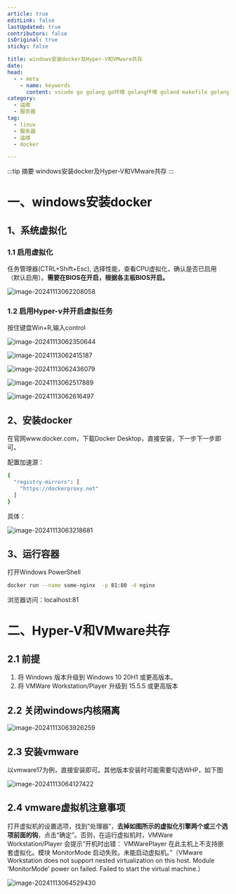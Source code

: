 ```yaml
---
article: true
editLink: false
lastUpdated: true
contributors: false
isOriginal: true
sticky: false

title: windows安装docker及Hyper-V和VMware共存
date: 
head:
  - - meta
    - name: keywords
      content: vscode go golang go环境 golang环境 goland makefile golang开发 jwt golang-jwt token linux centos rockylinux rockylinux9 服务器 docker containerd
category:
  - 运维
  - 服务器
tag:
  - linux
  - 服务器
  - 运维
  - docker

---
```


:::tip 摘要
windows安装docker及Hyper-V和VMware共存
:::
<!-- more -->

# 一、windows安装docker

## 1、系统虚拟化

### 1.1 启用虚拟化

任务管理器(CTRL+Shift+Esc), 选择性能，查看CPU虚拟化，确认是否已启用（默认启用）。**需要在BIOS在开启，根据各主板BIOS开启。**

![image-20241113062208058](./.wmwaredocker.assets/image-20241113062208058.png)

### 1.2 启用Hyper-v并开启虚拟任务

按住键盘Win+R,输入control

![image-20241113062350644](./.wmwaredocker.assets/image-20241113062350644.png)

![image-20241113062415187](./.wmwaredocker.assets/image-20241113062415187.png)

![image-20241113062436079](./.wmwaredocker.assets/image-20241113062436079.png)

![image-20241113062517889](./.wmwaredocker.assets/image-20241113062517889.png)

![image-20241113062616497](./.wmwaredocker.assets/image-20241113062616497.png)

## 2、安装docker

在官网www.docker.com，下载Docker Desktop，直接安装，下一步下一步即可。

配置加速源：

```sh
{
  "registry-mirrors": [
    "https://dockerproxy.net"
  ]
}
```

具体：

![image-20241113063218681](./.wmwaredocker.assets/image-20241113063218681.png)

## 3、运行容器

打开Windows PowerShell

```sh
docker run --name some-nginx  -p 81:80 -d nginx
```

浏览器访问：localhost:81

# 二、Hyper-V和VMware共存

## 2.1 前提

1. 将 Windows 版本升级到 Windows 10 20H1 或更高版本。
2. 将 VMWare Workstation/Player 升级到 15.5.5 或更高版本

## 2.2 关闭windows内核隔离

![image-20241113063926259](./.wmwaredocker.assets/image-20241113063926259.png)

## 2.3 安装vmware

以vmware17为例，直接安装即可。其他版本安装时可能需要勾选WHP，如下图

![image-20241113064127422](./.wmwaredocker.assets/image-20241113064127422.png)

## 2.4 vmware虚拟机注意事项

打开虚拟机的设置选项，找到“处理器”，**去掉如图所示的虚拟化引擎两个或三个选项前面的钩**，点击“确定”。否则，在运行虚拟机时，VMWare Workstation/Player 会提示“开机时出错： VMWarePlayer 在此主机上不支持嵌套虚拟化。模块 MonitorMode 启动失败。未能启动虚拟机。”（VMware Workstation does not support nested virtualization on this host. Module ‘MonitorMode’ power on failed. Failed to start the virtual machine.）

![image-20241113064529430](./.wmwaredocker.assets/image-20241113064529430.png)
